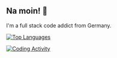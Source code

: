 ## Na moin! :wave:

I'm a full stack code addict from Germany.

[![Top Languages](https://github-readme-stats.vercel.app/api/top-langs/?username=nitwhiz&langs_count=8&hide=java&layout=compact&theme=onedark&border_color=333333&custom_title=Most%20Used%20Languages%20%28GitHub%29)](https://github.com/anuraghazra/github-readme-stats)

[![Coding Activity](https://github-readme-stats.vercel.app/api/wakatime?username=nitwhiz&theme=onedark&langs_count=8&custom_title=WakaTime%20Stats:%20Last%207%20Days&layout=compact&range=last_7_days&border_color=333333)](https://github.com/anuraghazra/github-readme-stats)
